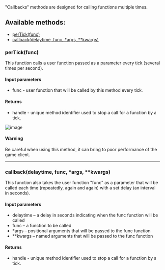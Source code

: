 "Callbacks" methods are designed for calling functions multiple times.

## Available methods:

- [perTick(func)](#perTickfunc)
- [callback(delaytime, func, *args, **kwargs)](#callback)

### perTick(func)
This function calls a user function passed as a parameter every tick (several times per second).

#### Input parameters
* func - user function that will be called by this method every tick.

#### Returns
* handle - unique method identifier used to stop a call for a function by a tick.

![image](https://github.com/wgmods/Mods-API-Documentation/assets/167185926/f827ad4d-5aa2-4af1-ac7e-78d4f363644f)

#### Warning
Be careful when using this method, it can bring to poor performance of the game client.

---

### callback(delaytime, func, *args, **kwargs)
This function also takes the user function "func" as a parameter that will be called each time (repeatedly, again and again) with a set delay (an interval in seconds).

#### Input parameters

* delaytime – a delay in seconds indicating when the func function will be called
* func – a function to be called
* *args – positional arguments that will be passed to the func function
* **kwargs – named arguments that will be passed to the func function

#### Returns
* handle - unique method identifier used to stop a call for a function by a tick.
